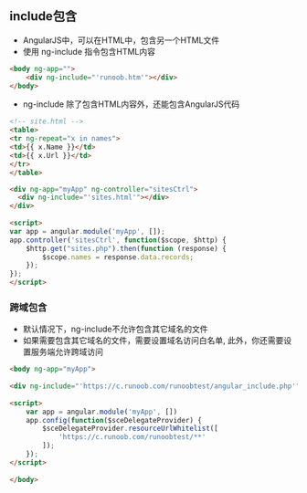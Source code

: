 ## include包含
- AngularJS中，可以在HTML中，包含另一个HTML文件
- 使用 ng-include 指令包含HTML内容
```html
<body ng-app="">
    <div ng-include="'runoob.htm'"></div>
</body>
```
- ng-include 除了包含HTML内容外，还能包含AngularJS代码
```html
<!-- site.html -->
<table>
<tr ng-repeat="x in names">
<td>{{ x.Name }}</td>
<td>{{ x.Url }}</td>
</tr>
</table>

<div ng-app="myApp" ng-controller="sitesCtrl"> 
  <div ng-include="'sites.html'"></div>
</div>
 
<script>
var app = angular.module('myApp', []);
app.controller('sitesCtrl', function($scope, $http) {
    $http.get("sites.php").then(function (response) {
        $scope.names = response.data.records;
    });
});
</script>
```

### 跨域包含
- 默认情况下，ng-include不允许包含其它域名的文件
- 如果需要包含其它域名的文件，需要设置域名访问白名单, 此外，你还需要设置服务端允许跨域访问
```html
<body ng-app="myApp">
 
<div ng-include="'https://c.runoob.com/runoobtest/angular_include.php'"></div>
 
<script>
    var app = angular.module('myApp', [])
    app.config(function($sceDelegateProvider) {
        $sceDelegateProvider.resourceUrlWhitelist([
            'https://c.runoob.com/runoobtest/**'
        ]);
    });
</script>
 
</body>
```